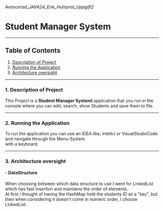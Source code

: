 
###### Avancerad_JAVA24_Erik_Hultqvist_Uppgift2
# Student Manager System

---
## Table of Contents
1. <ins>[Description of Project](#1-description-of-project)<ins/>
2. <ins>[Running the Application](#2-running-the-application)<ins/>
3. <ins>[Architecture oversight](#3-architecture-oversight)<ins/>
---
### 1. Description of Project
This Project is a **Student Manager Systeml** application that you run in the console where you can add, search, show Students
and save them to file.

---
### 2. Running the Application
To run the application you can use an IDEA like; IntelliJ or VisualStudioCode and navigate through the Menu-System  
with a keyboard.

---
### 3. Architecture oversight
#### - DataStructure
When choosing between which data structure to use I went for LinkedList which has fast insertion and maintains the order of elements.  
At first i thought of having the HashMap hold the students ID as a "key", but then when considering it doesn't come in numeric
order, I choose LinkedList.